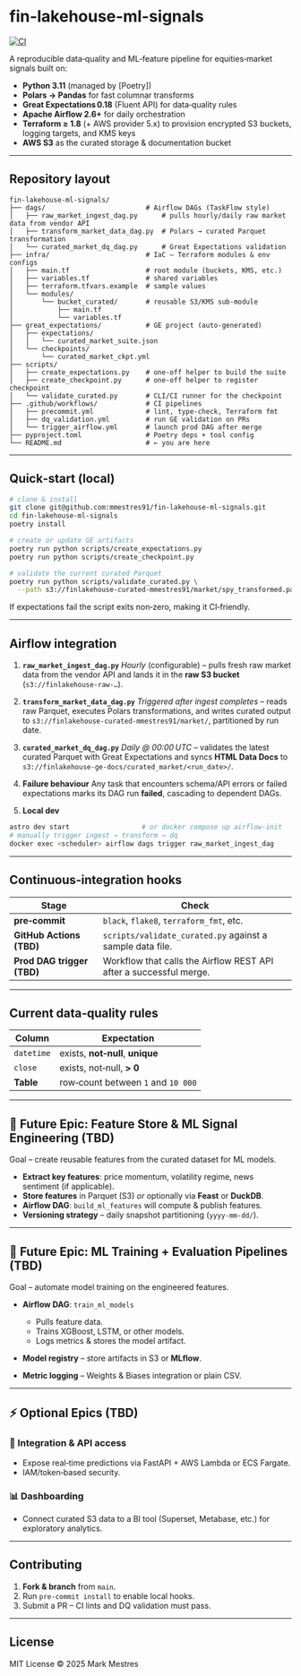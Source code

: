 # fin-lakehouse-ml-signals

[![CI](https://github.com/mmestres91/fin-lakehouse-ml-signals/actions/workflows/ci.yml/badge.svg)](https://github.com/mmestres91/fin-lakehouse-ml-signals/actions/workflows/ci.yml)

A reproducible data‑quality and ML‑feature pipeline for equities‑market signals built on:

* **Python 3.11** (managed by \[Poetry])
* **Polars → Pandas** for fast columnar transforms
* **Great Expectations 0.18** (Fluent API) for data‑quality rules
* **Apache Airflow 2.6+** for daily orchestration
* **Terraform ≥ 1.8** (+ AWS provider 5.x) to provision encrypted S3 buckets, logging targets, and KMS keys
* **AWS S3** as the curated storage & documentation bucket

---

## Repository layout

```text
fin-lakehouse-ml-signals/
├── dags/                         # Airflow DAGs (TaskFlow style)
│   ├── raw_market_ingest_dag.py      # pulls hourly/daily raw market data from vendor API
│   ├── transform_market_data_dag.py  # Polars → curated Parquet transformation
│   └── curated_market_dq_dag.py      # Great Expectations validation
├── infra/                        # IaC — Terraform modules & env configs
│   ├── main.tf                   # root module (buckets, KMS, etc.)
│   ├── variables.tf              # shared variables
│   ├── terraform.tfvars.example  # sample values
│   └── modules/
│       └── bucket_curated/       # reusable S3/KMS sub‑module
│           ├── main.tf
│           └── variables.tf
├── great_expectations/           # GE project (auto‑generated)
│   ├── expectations/
│   │   └── curated_market_suite.json
│   └── checkpoints/
│       └── curated_market_ckpt.yml
├── scripts/
│   ├── create_expectations.py    # one‑off helper to build the suite
│   ├── create_checkpoint.py      # one‑off helper to register checkpoint
│   └── validate_curated.py       # CLI/CI runner for the checkpoint
├── .github/workflows/            # CI pipelines
│   ├── precommit.yml             # lint, type‑check, Terraform fmt
│   ├── dq_validation.yml         # run GE validation on PRs
│   └── trigger_airflow.yml       # launch prod DAG after merge
├── pyproject.toml                # Poetry deps + tool config
└── README.md                     # ← you are here
```

---

## Quick‑start (local)

```bash
# clone & install
git clone git@github.com:mmestres91/fin-lakehouse-ml-signals.git
cd fin-lakehouse-ml-signals
poetry install

# create or update GE artifacts
poetry run python scripts/create_expectations.py
poetry run python scripts/create_checkpoint.py

# validate the current curated Parquet
poetry run python scripts/validate_curated.py \
  --path s3://finlakehouse-curated-mmestres91/market/spy_transformed.parquet
```

If expectations fail the script exits non‑zero, making it CI‑friendly.

---

## Airflow integration

1. **`raw_market_ingest_dag.py`**
   *Hourly* (configurable) – pulls fresh raw market data from the vendor API and lands it in the **raw S3 bucket** (`s3://finlakehouse-raw-…`).

2. **`transform_market_data_dag.py`**
   *Triggered after ingest completes* – reads raw Parquet, executes Polars transformations, and writes curated output to `s3://finlakehouse-curated-mmestres91/market/`, partitioned by run date.

3. **`curated_market_dq_dag.py`**
   *Daily @ 00:00 UTC* – validates the latest curated Parquet with Great Expectations and syncs **HTML Data Docs** to `s3://finlakehouse-ge-docs/curated_market/<run_date>/`.

4. **Failure behaviour**
   Any task that encounters schema/API errors or failed expectations marks its DAG run **failed**, cascading to dependent DAGs.

5. **Local dev**

```bash
astro dev start                  # or docker compose up airflow-init
# manually trigger ingest → transform → dq
docker exec <scheduler> airflow dags trigger raw_market_ingest_dag
```

---

## Continuous‑integration hooks

| Stage                      | Check                                                              |
| -------------------------- | ------------------------------------------------------------------ |
| **pre‑commit**             | `black`, `flake8`, `terraform_fmt`, etc.                           |
| **GitHub Actions (TBD)**   | `scripts/validate_curated.py` against a sample data file.          |
| **Prod DAG trigger (TBD)** | Workflow that calls the Airflow REST API after a successful merge. |

---

## Current data‑quality rules

| Column     | Expectation                        |
| ---------- | ---------------------------------- |
| `datetime` | exists, **not‑null**, **unique**   |
| `close`    | exists, not‑null, **> 0**          |
| **Table**  | row‑count between `1` and `10 000` |

---

## 🔮 Future Epic: Feature Store & ML Signal Engineering (TBD)

Goal – create reusable features from the curated dataset for ML models.

* **Extract key features**: price momentum, volatility regime, news sentiment (if applicable).
* **Store features** in Parquet (S3) *or* optionally via **Feast** or **DuckDB**.
* **Airflow DAG**: `build_ml_features` will compute & publish features.
* **Versioning strategy** – daily snapshot partitioning (`yyyy‑mm‑dd/`).

---

## 🧠 Future Epic: ML Training + Evaluation Pipelines (TBD)

Goal – automate model training on the engineered features.

* **Airflow DAG**: `train_ml_models`

  * Pulls feature data.
  * Trains XGBoost, LSTM, or other models.
  * Logs metrics & stores the model artifact.
* **Model registry** – store artifacts in S3 or **MLflow**.
* **Metric logging** – Weights & Biases integration or plain CSV.

---

## ⚡ Optional Epics (TBD)

### 🔗 Integration & API access

* Expose real‑time predictions via FastAPI + AWS Lambda or ECS Fargate.
* IAM/token‑based security.

### 📊 Dashboarding

* Connect curated S3 data to a BI tool (Superset, Metabase, etc.) for exploratory analytics.

---

## Contributing

1. **Fork & branch** from `main`.
2. Run `pre‑commit install` to enable local hooks.
3. Submit a PR – CI lints and DQ validation must pass.

---

## License

MIT License © 2025 Mark Mestres
